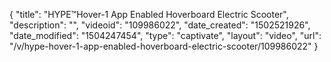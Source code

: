 {
    "title": "HYPE&trade;Hover-1 App Enabled Hoverboard Electric Scooter",
    "description": "",
    "videoid": "109986022",
    "date_created": "1502521926",
    "date_modified": "1504247454",
    "type": "captivate",
    "layout": "video",
    "url": "\/v\/hype-hover-1-app-enabled-hoverboard-electric-scooter\/109986022"
}